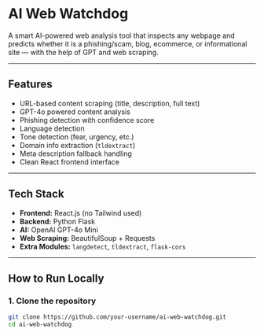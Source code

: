 #  AI Web Watchdog

A smart AI-powered web analysis tool that inspects any webpage and predicts whether it is a phishing/scam, blog, ecommerce, or informational site — with the help of GPT and web scraping.

---

##  Features

-  URL-based content scraping (title, description, full text)
-  GPT-4o powered content analysis
-  Phishing detection with confidence score
-  Language detection
-  Tone detection (fear, urgency, etc.)
-  Domain info extraction (`tldextract`)
-  Meta description fallback handling
-  Clean React frontend interface

---

##  Tech Stack

- **Frontend:** React.js (no Tailwind used)
- **Backend:** Python Flask
- **AI:** OpenAI GPT-4o Mini
- **Web Scraping:** BeautifulSoup + Requests
- **Extra Modules:** `langdetect`, `tldextract`, `flask-cors`

---

##  How to Run Locally

### 1. Clone the repository

```bash
git clone https://github.com/your-username/ai-web-watchdog.git
cd ai-web-watchdog
